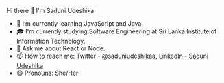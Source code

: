 Hi there 👋 I'm Saduni Udeshika

- 🌱 I’m currently learning JavaScript and Java.
- 🎓  I'm currently studying Software Engineering at Sri Lanka Institute of Information Technology.
- 💬 Ask me about React or Node.
- 📫 How to reach me: [Twitter - @saduniudeshikaa](https://twitter.com/saduniudeshikaa), 
[LinkedIn - Saduni Udeshika](https://www.linkedin.com/)
- 😄 Pronouns: She/Her
